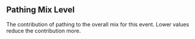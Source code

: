 ## Pathing Mix Level

The contribution of pathing to the overall mix for this event. Lower values reduce the contribution more.
